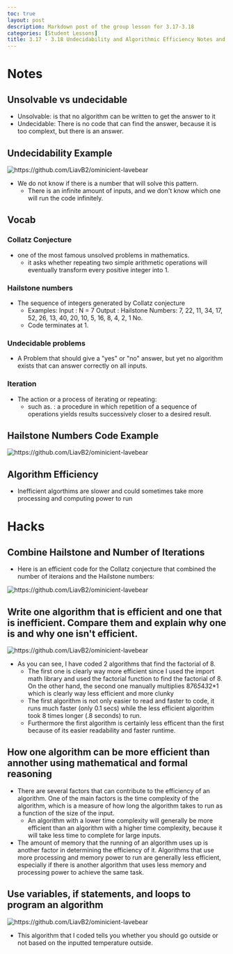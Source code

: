 ```yaml
---
toc: true
layout: post
description: Markdown post of the group lesson for 3.17-3.18
categories: [Student Lessons]
title: 3.17 - 3.18 Undecidability and Algorithmic Efficiency Notes and Hacks
---
```


# Notes

## Unsolvable vs undecidable 
- Unsolvable: is that no algorithm can be written to get the answer to it
- Undecidable: There is no code that can find the answer, because it is too complext, but there is an answer.

## Undecidability Example

![]({{site.baseurl}}/images/yasha1.png "https://github.com/LiavB2/ominicient-lavebear") 

 - We do not know if there is a number that will solve this pattern.
    - There is an infinite amount of inputs, and we don't know which one will run the code infinitely.

## Vocab

### Collatz Conjecture
- one of the most famous unsolved problems in mathematics. 
    - it asks whether repeating two simple arithmetic operations will eventually transform every positive integer into 1.

### Hailstone numbers
- The sequence of integers generated by Collatz conjecture
    - Examples: Input : N = 7 Output : Hailstone Numbers: 7, 22, 11, 34, 17, 52, 26, 13, 40, 20, 10, 5, 16, 8, 4, 2, 1 No.
    - Code terminates at 1.

### Undecidable problems 
- A Problem that should give a "yes" or "no" answer, but yet no algorithm exists that can answer correctly on all inputs.

### Iteration
- The action or a process of iterating or repeating:
    -  such as. : a procedure in which repetition of a sequence of operations yields results successively closer to a desired result.

## Hailstone Numbers Code Example

![]({{site.baseurl}}/images/yasha2.png "https://github.com/LiavB2/ominicient-lavebear") 

## Algorithm Efficiency
- Inefficient algorthims are slower and could sometimes take more processing and computing power to run

# Hacks

## Combine Hailstone and Number of Iterations
- Here is an efficient code for the Collatz conjecture that combined the number of iteraions and the Hailstone numbers:

![]({{site.baseurl}}/images/yasha4.png "https://github.com/LiavB2/ominicient-lavebear")

## Write one algorithm that is efficient and one that is inefficient. Compare them and explain why one is and why one isn't efficient.

![]({{site.baseurl}}/images/yasha5.png "https://github.com/LiavB2/ominicient-lavebear")

- As you can see, I have coded 2 algorithms that find the factorial of 8.
    - The first one is clearly way more efficient since I used the import math library and used the factorial function to find the factorial of 8. On the other hand, the second one manually multiplies 8*7*6*5*4*3*2*1 which is clearly way less efficient and more clunky
    - The first algorithm is not only easier to read and faster to code, it runs much faster (only 0.1 secs) while the less efficient algorithm took 8 times longer (.8 seconds) to run.
    - Furthermore the first algorithm is certainly less efficent than the first because of its easier readability and faster runtime.

## How one algorithm can be more efficient than annother using mathematical and formal reasoning
- There are several factors that can contribute to the efficiency of an algorithm. One of the main factors is the time complexity of the algorithm, which is a measure of how long the algorithm takes to run as a function of the size of the input.
    - An algorithm with a lower time complexity will generally be more efficient than an algorithm with a higher time complexity, because it will take less time to complete for large inputs. 
- The amount of memory that the running of an algorithm uses up is another factor in determining the efficiency of it. Algorithms that use more processing and memory power to run are generally less efficient, especially if there is another algorithm that uses less memory and processing power to achieve the same task.

## Use variables, if statements, and loops to program an algorithm

![]({{site.baseurl}}/images/amay1.png "https://github.com/LiavB2/ominicient-lavebear")

- This algorithm that I coded tells you whether you should go outside or not based on the inputted temperature outside.  
